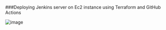 ###Deploying Jenkins server on Ec2 instance using Terraform and GitHub Actions 

![image](https://github.com/user-attachments/assets/a6589dd2-562f-4e27-a7f8-727227dde192)

